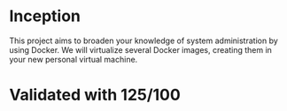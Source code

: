 # Inception

This project aims to broaden your knowledge of system administration by using Docker. We will virtualize several Docker images, creating them in your new personal virtual machine.

# Validated with 125/100

